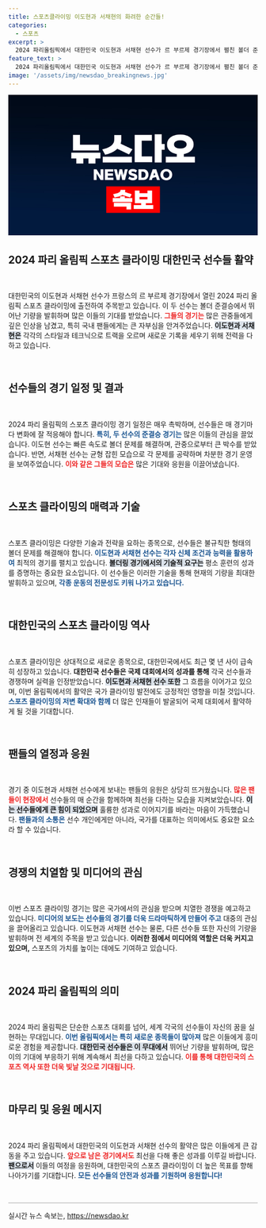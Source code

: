```yaml
---
title: 스포츠클라이밍 이도현과 서채현의 화려한 순간들!
categories:
  - 스포츠
excerpt: >
  2024 파리올림픽에서 대한민국 이도현과 서채현 선수가 르 부르제 경기장에서 펼친 볼더 준결승의 주요 순간들을 생생하게 전합니다. 이들의 화려한 기량, 놓치지 마세요!
feature_text: >
  2024 파리올림픽에서 대한민국 이도현과 서채현 선수가 르 부르제 경기장에서 펼친 볼더 준결승의 주요 순간들을 생생하게 전합니다. 이들의 화려한 기량, 놓치지 마세요!
image: '/assets/img/newsdao_breakingnews.jpg'
---
```


<p><img src="/assets/img/newsdao_breakingnews.jpg" alt="firstkoreanews 속보" /></p>

<h2 data-ke-size="size26">2024 파리 올림픽 스포츠 클라이밍 대한민국 선수들 활약</h2>

<p data-ke-size="size16">&nbsp;</p>

<p>대한민국의 이도현과 서채현 선수가 프랑스의 르 부르제 경기장에서 열린 2024 파리 올림픽 스포츠 클라이밍에 출전하여 주목받고 있습니다. 이 두 선수는 볼더 준결승에서 뛰어난 기량을 발휘하며 많은 이들의 기대를 받았습니다. <b><span style="color: #ee2323;">그들의 경기는</span></b> 많은 관중들에게 깊은 인상을 남겼고, 특히 국내 팬들에게는 큰 자부심을 안겨주었습니다. <b><span style="background-color: #21538527;">이도현과 서채현은</span></b> 각각의 스타일과 테크닉으로 트랙을 오르며 새로운 기록을 세우기 위해 전력을 다하고 있습니다. </p>

<p data-ke-size="size16">&nbsp;</p>

<h2 data-ke-size="size26">선수들의 경기 일정 및 결과</h2>

<p data-ke-size="size16">&nbsp;</p>

<p>2024 파리 올림픽의 스포츠 클라이밍 경기 일정은 매우 촉박하며, 선수들은 매 경기마다 변화에 잘 적응해야 합니다. <b><span style="color: #1a5490;">특히, 두 선수의 준결승 경기는</span></b> 많은 이들의 관심을 끌었습니다. 이도현 선수는 빠른 속도로 볼더 문제를 해결하며, 관중으로부터 큰 박수를 받았습니다. 반면, 서채현 선수는 균형 잡힌 모습으로 각 문제를 공략하며 차분한 경기 운영을 보여주었습니다. <b><span style="color: #ee2323;">이와 같은 그들의 모습은</span></b> 많은 기대와 응원을 이끌어냈습니다. </p>

<p data-ke-size="size16">&nbsp;</p>

<h2 data-ke-size="size26">스포츠 클라이밍의 매력과 기술</h2>

<p data-ke-size="size16">&nbsp;</p>

<p>스포츠 클라이밍은 다양한 기술과 전략을 요하는 종목으로, 선수들은 불규칙한 형태의 볼더 문제를 해결해야 합니다. <b><span style="color: #1a5490;">이도현과 서채현 선수는 각자 신체 조건과 능력을 활용하여</span></b> 최적의 경기를 펼치고 있습니다. <b><span style="background-color: #21538527;">볼더링 경기에서의 기술적 요구는</span></b> 평소 훈련의 성과를 증명하는 중요한 요소입니다. 이 선수들은 이러한 기술을 통해 현재의 기량을 최대한 발휘하고 있으며, <b><span style="color: #1a5490;">각종 운동의 전문성도 키워 나가고 있습니다.</span></b></p>

<p data-ke-size="size16">&nbsp;</p>

<h2 data-ke-size="size26">대한민국의 스포츠 클라이밍 역사</h2>

<p data-ke-size="size16">&nbsp;</p>

<p>스포츠 클라이밍은 상대적으로 새로운 종목으로, 대한민국에서도 최근 몇 년 사이 급속히 성장하고 있습니다. <b><span style="ee2323;">대한민국 선수들은 국제 대회에서의 성과를 통해</span></b> 각국 선수들과 경쟁하며 실력을 인정받았습니다. <b><span style="background-color: #21538527;">이도현과 서채현 선수 또한</span></b> 그 흐름을 이어가고 있으며, 이번 올림픽에서의 활약은 국가 클라이밍 발전에도 긍정적인 영향을 미칠 것입니다. <b><span style="color: #1a5490;">스포츠 클라이밍의 저변 확대와 함께</span></b> 더 많은 인재들이 발굴되어 국제 대회에서 활약하게 될 것을 기대합니다.</p>

<p data-ke-size="size16">&nbsp;</p>

<h2 data-ke-size="size26">팬들의 열정과 응원</h2>

<p data-ke-size="size16">&nbsp;</p>

<p>경기 중 이도현과 서채현 선수에게 보내는 팬들의 응원은 상당히 뜨거웠습니다. <b><span style="color: #ee2323;">많은 팬들이 현장에서</span></b> 선수들의 매 순간을 함께하며 최선을 다하는 모습을 지켜보았습니다. <b><span style="background-color: #21538527;">이는 선수들에게 큰 힘이 되었으며</span></b> 훌륭한 성과로 이어지기를 바라는 마음이 가득했습니다. <b><span style="color: #1a5490;">팬들과의 소통은</span></b> 선수 개인에게만 아니라, 국가를 대표하는 의미에서도 중요한 요소라 할 수 있습니다.</p>

<p data-ke-size="size16">&nbsp;</p>

<h2 data-ke-size="size26">경쟁의 치열함 및 미디어의 관심</h2>

<p data-ke-size="size16">&nbsp;</p>

<p>이번 스포츠 클라이밍 경기는 많은 국가에서의 관심을 받으며 치열한 경쟁을 예고하고 있습니다. <b><span style="color: #1a5490;">미디어의 보도는 선수들의 경기를 더욱 드라마틱하게 만들어 주고</span></b> 대중의 관심을 끌어올리고 있습니다. 이도현과 서채현 선수는 물론, 다른 선수들 또한 자신의 기량을 발휘하며 전 세계의 주목을 받고 있습니다. <b><span style="ee2323;">이러한 점에서 미디어의 역할은 더욱 커지고 있으며,</span></b> 스포츠의 가치를 높이는 데에도 기여하고 있습니다.</p>

<p data-ke-size="size16">&nbsp;</p>

<h2 data-ke-size="size26">2024 파리 올림픽의 의미</h2>

<p data-ke-size="size16">&nbsp;</p>

<p>2024 파리 올림픽은 단순한 스포츠 대회를 넘어, 세계 각국의 선수들이 자신의 꿈을 실현하는 무대입니다. <b><span style="color: #1a5490;">이번 올림픽에서는 특히 새로운 종목들이 많아져</span></b> 많은 이들에게 흥미로운 경험을 제공합니다. <b><span style="background-color: #21538527;">대한민국 선수들은 이 무대에서</span></b> 뛰어난 기량을 발휘하며, 많은 이의 기대에 부응하기 위해 계속해서 최선을 다하고 있습니다. <b><span style="color: #ee2323;">이를 통해 대한민국의 스포츠 역사 또한 더욱 빛날 것으로 기대됩니다.</span></b></p>

<p data-ke-size="size16">&nbsp;</p>

<h2 data-ke-size="size26">마무리 및 응원 메시지</h2>

<p data-ke-size="size16">&nbsp;</p>

<p>2024 파리 올림픽에서 대한민국의 이도현과 서채현 선수의 활약은 많은 이들에게 큰 감동을 주고 있습니다. <b><span style="color: #ee2323;">앞으로 남은 경기에서도</span></b> 최선을 다해 좋은 성과를 이루길 바랍니다. <b><span style="background-color: #21538527;">팬으로서</span></b> 이들의 여정을 응원하며, 대한민국의 스포츠 클라이밍이 더 높은 목표를 향해 나아가기를 기대합니다. <b><span style="color: #1a5490;">모든 선수들의 안전과 성과를 기원하며 응원합니다!</span></b></p>

<p data-ke-size="size16">&nbsp;</p>

<hr style="height:2px; border:none; background-color:#ccc;">
실시간 뉴스 속보는, <a href="https://newsdao.kr" rel="dofollow">https://newsdao.kr</a>


